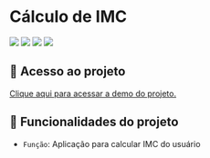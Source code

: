 #  Cálculo de IMC

![](https://img.shields.io/github/license/leonardobehnck/advinhacao)
![](https://img.shields.io/github/stars/leonardobehnck/advinhacao)
![](https://img.shields.io/github/forks/leonardobehnck/advinhacao)
![](https://img.shields.io/github/issues/leonardobehnck/advinhacao)

## 📁 Acesso ao projeto

<a href="https://refined-github-html-preview.kidonng.workers.dev/leonardobehnck/imc/raw/main/index.html">Clique aqui para acessar a demo do projeto.</a>

## :hammer: Funcionalidades do projeto

- `Função`: Aplicação para calcular IMC do usuário
